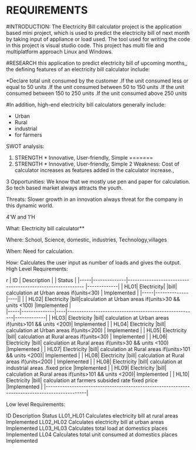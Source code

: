 # REQUIREMENTS

#INTRODUCTION:
 The Electricity Bill calculator project is the application based mini project, which is used to predict the electricity bill of next month by taking input of appliance or load used. The tool used for writing the code in this project is visual studio code. This project has multi file and multiplatform approach Linux and Windows.

 #RESEARCH
 this application to predict electricity bill of upcoming months,, the defining features of an electricity bill calculator include:
 
 *Declare total unit consumed by the customer 
 .If the unit consumed less or equal to 50 units
 .If the unit consumed between 50 to 150 units
 .If  the unit consumed between 150 to 250 units
  .If the unit consumed above 250 units 


  #In addition, high-end electricity bill calculators generally include:
  * Urban
  * Rural
  * industrial
  * for farmers

  SWOT analysis:

  1. STRENGTH
    * Innovative, User-friendly, Simple
=======
  1. STRENGTH * Innovative, User-friendly, Simple
  2  Weakness: Cost of calculator increases as features added in the calculator increase.,

  3  Opportunities: We know that we mostly use pen and paper for calculation. So tech based market always attracts the youth.

Threats: Slower growth in an innovation always threat for the company in this dynamic world.

4’W and 1’H

What: Electricity bill calculator**

Where: School, Science, domestic, industries, Technology,villages

When: Need for calculation.

How: Calculates the user input as number of loads and gives the output.
High Level Requirements:


r
| ID	| Description	 |                                                            |  Status     |
|-----|--------------|----------------------------------------------------------- |-------------|
| HL01|	Electricity| |bill| calculation at Urban areas if(units<30)	              | Implemented |
|-----|--------------|----|| |
| HL02|	Electricity  |bill|calculation at Urban areas if(units>30 && units <100)	|Implemented  |  
|-----|--------------|----|-------------------------------------------------------|-------------|
| HL03|	Electricity  |bill| calculation at Urban areas if(units>101 && units <200)|	Implemented |
| HL04|	Electricity  |bill| calculation at Urban areas if(units<200)	            | Implemented |
| HL05|	Electricity  |bill| calculation at Rural areas if(units<30)	              | Implemented |
| HL06|	Electricity  |bill| calculation at Rural areas if(units>30 && units <100)	|Implemented  |
| HL07|	Electricity  |bill| calculation at Rural areas if(units>101 && units <200)|	Implemented |
| HL08|	Electricity  |bill| calculation at Rural areas if(units<200)              |	Implemented |
| HL08|	Electricity  |bill| calculation at industrial  areas .fixed price         |Implemented  |
| HL09|	Electricity  |bill| calculation at Rural areas if(units>101 && units <200)|	Implemented |
| HL10|	Electricity  |bill| calculation at farmers subsided rate fixed price      |Implemented  | 
|-----------------------------------------------------------------------------------------------| 

Low level Requirements:

ID	Description	Status
LL01_HL01	Calculates electricity bill at rural areas	Implemented
LL02_HL02	Calculates electricity bill at urban areas	Implemented
LL03_HL03	Calculates total load at domestics places	   Implemented
LL04	Calculates total unit consumed at domestics places	Implemented

